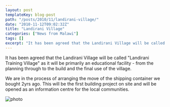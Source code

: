 ```yaml
---
layout: post
templateKey: blog-post
path: "/posts/2010/11/landirani-village/"
date: "2010-11-12T09:02:32Z"
title: "Landirani Village"
categories: ["News from Malawi"]
tags: []
excerpt: "It has been agreed that the Landirani Village will be called \"Landirani Training Village\" as it w..."
---
```


It has been agreed that the Landirani Village will be called "Landirani Training Village" as it will be primarily an educational facility - from the planning through to the build and the final use of the village.

We are in the process of arranging the move of the shipping container we bought 2yrs ago. This will be the first building project on site and will be opened as an information centre for the local communities.

![photo](http://www.landirani.org/image_library/news/full_size/4cdd2dadd1e3asc_plans_101111.jpg)